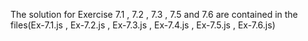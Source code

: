 The solution for Exercise 7.1 , 7.2 , 7.3 , 7.5 and 7.6 are contained in the
files(Ex-7.1.js , Ex-7.2.js , Ex-7.3.js , Ex-7.4.js , Ex-7.5.js , Ex-7.6.js)
